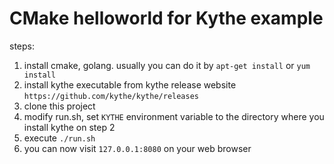 # CMake helloworld for Kythe example

steps:
1. install cmake, golang. usually you can do it by `apt-get install` or `yum install`
2. install kythe executable from kythe release website `https://github.com/kythe/kythe/releases`
3. clone this project
4. modify run.sh, set `KYTHE` environment variable to the directory where you install kythe on step 2
5. execute `./run.sh`
6. you can now visit `127.0.0.1:8080` on your web browser

